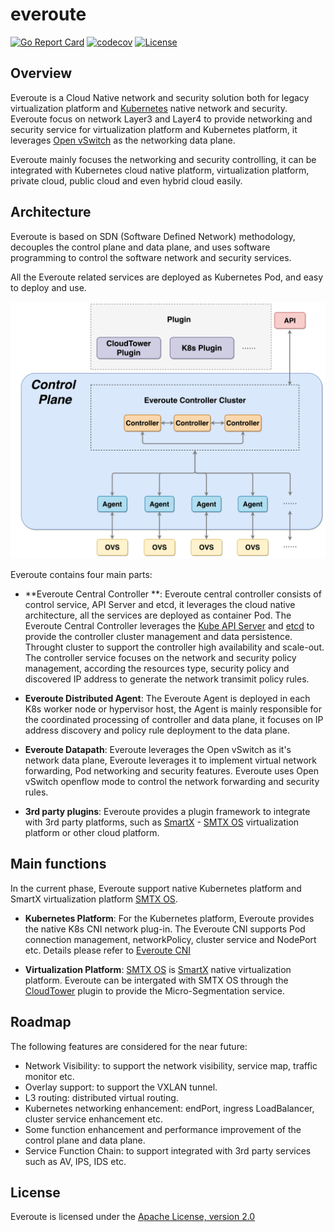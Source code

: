 # everoute

[![Go Report Card](https://goreportcard.com/badge/github.com/everoute/everoute)](https://goreportcard.com/report/github.com/everoute/everoute)
[![codecov](https://codecov.io/gh/everoute/everoute/branch/main/graph/badge.svg)](https://codecov.io/gh/everoute/everoute)
[![License](https://img.shields.io/badge/license-Apache%202.0-brightgreen.svg)](https://github.com/everoute/everoute/blob/main/LICENSE)

## Overview

Everoute is a Cloud Native network and security solution both for legacy
virtualization platform and [Kubernetes](https://kubernetes.io) native network
and security. Everoute focus on network Layer3 and Layer4 to provide networking
and security service for virtualization platform and Kubernetes platform, it
leverages [Open vSwitch](https://www.openvswitchd.org/) as the networking data
plane.

Everoute mainly focuses the networking and security controlling, it can be
integrated with Kubernetes cloud native platform, virtualization platform,
private cloud, public cloud and even hybrid cloud easily.

## Architecture

Everoute is based on SDN (Software Defined Network) methodology, decouples
the control plane and data plane, and uses software programming to control the
software network and security services.

All the Everoute related services are deployed as Kubernetes Pod, and easy
to deploy and use.

<p align='center'>
<img src="docs/assets/everoute_arch.svg.png" width="550" alt="Everoute Architecture">
</p>

Everoute contains four main parts:

* **Everoute Central Controller **: Everoute central controller consists of
control service, API Server and etcd, it leverages the cloud native
architecture, all the services are deployed as container Pod. The Everoute
Central Controller leverages the [Kube API Server](https://github.com/kubernetes/apiserver)
and [etcd](https://etcd.io) to provide the controller cluster management and
data persistence. Throught cluster to support the controller high availability
and scale-out. The controller service focuses on the network and security policy
management, according the resources type, security policy and discovered IP
address to generate the network transimit policy rules.

* **Everoute Distributed Agent**: The Everoute Agent is deployed in each
K8s worker node or hypervisor host, the Agent is mainly responsible for the
coordinated processing of controller and data plane, it focuses on IP address
discovery and policy rule deployment to the data plane.

* **Everoute Datapath**: Everoute leverages the Open vSwitch as it's network
data plane, Everoute leverages it to implement virtual network forwarding, Pod
networking and security features. Everoute uses Open vSwitch openflow mode to
control the network forwarding and security rules.

* **3rd party plugins**: Everoute provides a plugin framework to integrate
with 3rd party platforms, such as [SmartX](https://www.smartx.com) -
[SMTX OS](https://www.smartx.com/smtx-os) virtualization platform or other
cloud platform.


## Main functions

In the current phase, Everoute support native Kubernetes platform and
SmartX virtualization platform [SMTX OS](https://www.smartx.com/smtx-os).

* **Kubernetes Platform**: For the Kubernetes platform, Everoute provides
the native K8s CNI network plug-in. The Everoute CNI supports Pod connection
management, networkPolicy, cluster service and NodePort etc. Details please
refer to [Everoute CNI](https://github.com/everoute/everoute/blob/dev/docs/cni/README.md) 

* **Virtualization Platform**: [SMTX OS](https://www.smartx.com/smtx-os)
is [SmartX](https://www.smartx.com/) native virtualization platform.
Everoute can be intergated with SMTX OS through the
[CloudTower](https://www.smartx.com/cloud-tower) plugin to provide the
Micro-Segmentation service.

## Roadmap

The following features are considered for the near future:
* Network Visibility: to support the network visibility, service map, traffic
monitor etc.
* Overlay support: to support the VXLAN tunnel.
* L3 routing: distributed virtual routing.
* Kubernetes networking enhancement: endPort, ingress LoadBalancer, cluster
service enhancement etc.
* Some function enhancement and performance improvement of the control plane
and data plane.
* Service Function Chain: to support integrated with 3rd party services such
as AV, IPS, IDS etc.

## License

Everoute is licensed under the [Apache License, version 2.0](LICENSE)
